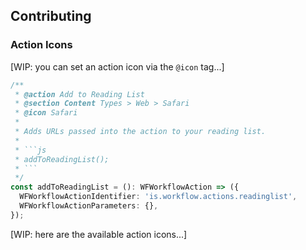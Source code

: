 ## Contributing

### Action Icons

[WIP: you can set an action icon via the `@icon` tag...]

```ts
/**
 * @action Add to Reading List
 * @section Content Types > Web > Safari
 * @icon Safari
 *
 * Adds URLs passed into the action to your reading list.
 *
 * ```js
 * addToReadingList();
 * ```
 */
const addToReadingList = (): WFWorkflowAction => ({
  WFWorkflowActionIdentifier: 'is.workflow.actions.readinglist',
  WFWorkflowActionParameters: {},
});
```

[WIP: here are the available action icons...]
